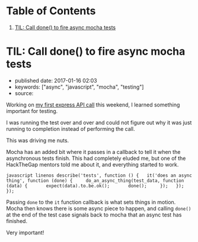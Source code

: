 
# Table of Contents

1.  [TIL: Call done() to fire async mocha tests](#til-call-done-to-fire-async-mocha-tests)


<a id="til-call-done-to-fire-async-mocha-tests"></a>

# TIL: Call done() to fire async mocha tests

-   published date: 2017-01-16 02:03
-   keywords: ["async", "javascript", "mocha", "testing"]
-   source:

Working on [my first express API call](%7B%%20post_url%202017-01-16-my-first-proxy-slash-adapter-for-an-express-dot-js-app%20%%7D) this weekend, I learned something important for testing.

I was running the test over and over and could not figure out why it was just running to completion instead of performing the call.

This was driving me nuts.

Mocha has an added bit where it passes in a callback to tell it when the asynchronous tests finish. This had completely eluded me, but one of the HackTheGap mentors told me about it, and everything started to work.

`javascript linenos describe('tests', function () {   it('does an async thing', function (done) {     do_an_async_thing(test_data, function (data) {       expect(data).to.be.ok();       done();     });   }); });`

Passing `done` to the `it` function callback is what sets things in motion. Mocha then knows there is some async piece to happen, and calling `done()` at the end of the test case signals back to mocha that an async test has finished.

Very important!

